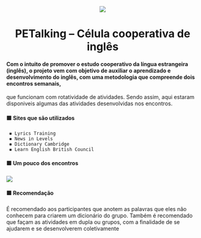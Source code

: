 <p align="center">
  <img src="https://media.discordapp.net/attachments/894354724915126273/988415043752304690/petalking.png?width=436&height=436" />
</p>
 
 <h1 align="center"> PETalking – Célula cooperativa de inglês </h1>
 
 #### Com o intuito de promover o estudo cooperativo da língua estrangeira (inglês),  o projeto vem com objetivo de auxiliar o aprendizado e desenvolvimento do inglês, com uma metodologia que compreende dois encontros semanais, 
 que funcionam com rotatividade de atividades. Sendo assim, aqui estaram disponiveis algumas das atividades desenvolvidas nos encontros.
 
 #### 🟪 Sites que são utilizados 
     ◾ Lyrics Training
     ◾ News in Levels
     ◾ Dictionary Cambridge
     ◾ Learn English British Council
    

####  🟪 Um pouco dos encontros
<img src="https://media.discordapp.net/attachments/894354724915126273/988859826580889660/IMG-20220419-WA0055.jpg?width=776&height=436" />


#### 🟪 Recomendação
É recomendado aos participantes que anotem as palavras que eles não conhecem para criarem um dicionário do grupo. 
Também é recomendado que façam as atividades em dupla ou grupos, com a finalidade de se ajudarem e se desenvolverem coletivamente
